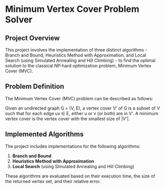# Minimum Vertex Cover Problem Solver

## Project Overview

This project involves the implementation of three distinct algorithms - Branch and Bound, Heuristics Method with Approximation, and Local Search (using Simulated Annealing and Hill Climbing) - to find the optimal solution to the classical NP-hard optimization problem, Minimum Vertex Cover (MVC).

## Problem Definition

The Minimum Vertex Cover (MVC) problem can be described as follows:

Given an undirected graph G = (V, E), a vertex cover V' of G is a subset of V such that for each edge uv ∈ E, either u or v (or both) are in V'. A minimum vertex cover is the vertex cover with the smallest size of |V'|.

## Implemented Algorithms

The project includes implementations for the following algorithms:

1. **Branch and Bound**
2. **Heuristics Method with Approximation**
3. **Local Search** (using Simulated Annealing and Hill Climbing)

These algorithms are evaluated based on their execution time, the size of the returned vertex set, and their relative error.

